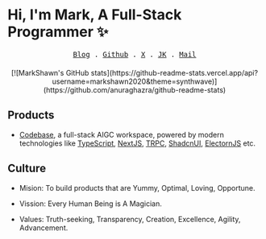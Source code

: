 # Hi, I'm Mark, A Full-Stack Programmer ✨

<div align="center" style="display: flex; flex-direction: column; gap: 20px;">
  <samp>
    <a href="https://markshawn.com">Blog</a> .
    <a href="https://github.com/markshawn2020">Github</a> .
    <a href="https://x.com/mark__2099">X</a> .
    <a href="https://web.okjike.com/u/2df8ed5f-d1e4-43c2-9809-ad32058159d3">JK</a> .
<!--     <a href="https://okjk.co/ONe01V">JK (mobile)</a> . -->
    <a href="mailto:mark@cs-magic.com">Mail</a>
  </samp>


<div>
  [![MarkShawn's GitHub stats](https://github-readme-stats.vercel.app/api?username=markshawn2020&theme=synthwave)](https://github.com/anuraghazra/github-readme-stats) 
</div>


</div>

## Products

- [Codebase](https://github.com/cs-magic/codebase), a full-stack AIGC workspace, powered by modern technologies like [TypeScript](https://www.typescriptlang.org/), [NextJS](https://nextjs.org/), [TRPC](https://trpc.io/), [ShadcnUI](https://ui.shadcn.com/), [ElectornJS](https://www.electronjs.org/) etc.

## Culture

- Mision: To build products that are Yummy, Optimal, Loving, Opportune.
- Vission: Every Human Being is A Magician.
- Values: Truth-seeking, Transparency, Creation, Excellence, Agility, Advancement.


  <!-- 最好看的theme是 &theme=synthwave, 可惜下面的activity-graph不支持，为了统一，就使用 tokyonight 了 -->
<!-- <image src="https://github-readme-stats.vercel.app/api?username=markshawn2020&count_private=true&show_icons=true&theme=tokyonight" alt="MarkShawn's GitHub stats, source: https://github.com/anuraghazra/github-readme-stats" style="width: 100%; height: 220px;"> -->

<!-- <image src="http://github-readme-streak-stats.herokuapp.com?user=markshawn2020&theme=synthwave" alt="MarkShawn's GitHub Streak, source: https://git.io/streak-stats" style="width: 100%;"> -->
